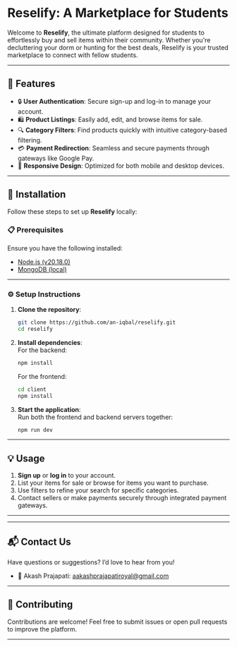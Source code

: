 # **Reselify: A Marketplace for Students**  

Welcome to **Reselify**, the ultimate platform designed for students to effortlessly buy and sell items within their community. Whether you're decluttering your dorm or hunting for the best deals, Reselify is your trusted marketplace to connect with fellow students.  

---

## **🌟 Features**  

- 🔒 **User Authentication**: Secure sign-up and log-in to manage your account.  
- 🛍️ **Product Listings**: Easily add, edit, and browse items for sale.  
- 🔍 **Category Filters**: Find products quickly with intuitive category-based filtering.  
- 💳 **Payment Redirection**: Seamless and secure payments through gateways like Google Pay.  
- 📱 **Responsive Design**: Optimized for both mobile and desktop devices.  

---

## **🚀 Installation**  

Follow these steps to set up **Reselify** locally:  

### **📋 Prerequisites**  

Ensure you have the following installed:  

- [Node.js (v20.18.0)](https://nodejs.org/)  
- [MongoDB (local)](https://www.mongodb.com/docs/manual/installation/)  

---

### **⚙️ Setup Instructions**  

1. **Clone the repository**:  
   ```bash  
   git clone https://github.com/an-iqbal/reselify.git  
   cd reselify  
   ```  

2. **Install dependencies**:  
   For the backend:  
   ```bash  
   npm install  
   ```  
   For the frontend:  
   ```bash  
   cd client  
   npm install  
   ```  

3. **Start the application**:  
   Run both the frontend and backend servers together:  
   ```bash  
   npm run dev  
   ```  

---

## **💡 Usage**  

1. **Sign up** or **log in** to your account.  
2. List your items for sale or browse for items you want to purchase.  
3. Use filters to refine your search for specific categories.  
4. Contact sellers or make payments securely through integrated payment gateways.  

---

---

## **📬 Contact Us**  

Have questions or suggestions? I’d love to hear from you!  

- 📧 Akash Prajapati: [aakashprajapatiroyal@gmail.com](mailto:aakashprajapatiroyal@gmail.com)  

---

## **🤝 Contributing**  

Contributions are welcome! Feel free to submit issues or open pull requests to improve the platform.  

---
